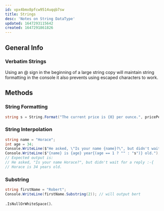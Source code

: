 ```yaml
---
id: vpx4bmx8pfcw9514uqqb7sw
title: Strings
desc: 'Notes on String DataType'
updated: 1647293115642
created: 1647291861826
---
```

## General Info

### Verbatim Strings

Using an @ sign in the beginning of a large string copy will maintain string formatting in the console it also prevents using escaped characters to work.

## Methods

### String Formatting

```csharp
string s = String.Format("The current price is {0} per ounce.", pricePerOunce);
```

### String Interpolation

```csharp
string name = "Horace";
int age = 34;
Console.WriteLine($"He asked, \"Is your name {name}?\", but didn't wait for a reply :-{{");
Console.WriteLine($"{name} is {age} year{(age == 1 ? "" : "s")} old.");
// Expected output is:
// He asked, "Is your name Horace?", but didn't wait for a reply :-{
// Horace is 34 years old.
```


### Substring

```csharp
string firstName = "Robert";
Console.WriteLine(firstName.Substring(2)); // will output bert
```

`.IsNullOrWhiteSpace()`.
